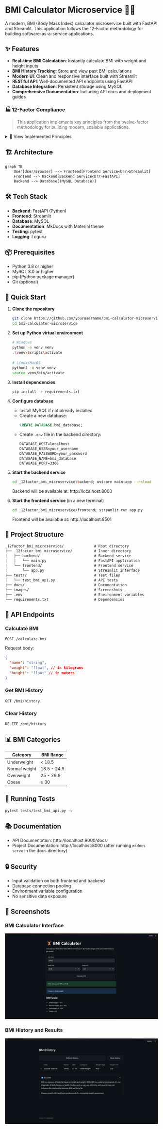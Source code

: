 # BMI Calculator Microservice 🏋️‍♂️

A modern, BMI (Body Mass Index) calculator microservice built with FastAPI and Streamlit. This application follows the 12-Factor methodology for building software-as-a-service applications.

## ✨ Features

- **Real-time BMI Calculation**: Instantly calculate BMI with weight and height inputs
- **BMI History Tracking**: Store and view past BMI calculations
- **Modern UI**: Clean and responsive interface built with Streamlit
- **RESTful API**: Well-documented API endpoints using FastAPI
- **Database Integration**: Persistent storage using MySQL
- **Comprehensive Documentation**: Including API docs and deployment guides

### 🏭 12-Factor Compliance

> This application implements key principles from the twelve-factor methodology for building modern, scalable applications.

<details>
<summary>💫 View Implemented Principles</summary>

#### 1️⃣ **Codebase**

- Single codebase tracked in version control
- Enhanced with pre-commit hooks for code quality

#### 2️⃣ **Dependencies**

- Explicitly declared in requirements.txt
- Isolated in virtual environment

#### 3️⃣ **Config**

- Environment variables stored in .env
- Virtual environment setup for isolation

#### 4️⃣ **Backing Services**

- MySQL database treated as attached resource
- Clean separation of database configuration

#### 5️⃣ **Processes**

- Stateless application processes
- Clean separation of concerns

#### 6️⃣ **Port Binding**

- Services exported via port binding
- Backend and frontend on separate ports

#### 7️⃣ **Concurrency**

- Implemented using asyncio
- Scalable process model

#### 8️⃣ **Disposability**

- Fast startup and graceful shutdown
- Implemented using lifecycle event context managers

#### 9️⃣ **Logs**

- Implemented using Loguru
- Treated as event streams

</details>

## 🏗️ Architecture

```mermaid
graph TB
    User[User/Browser] --> Frontend[Frontend Service<br/>Streamlit]
    Frontend --> Backend[Backend Service<br/>FastAPI]
    Backend --> Database[(MySQL Database)]
```

## 🛠️ Tech Stack

- **Backend**: FastAPI (Python)
- **Frontend**: Streamlit
- **Database**: MySQL
- **Documentation**: MkDocs with Material theme
- **Testing**: pytest
- **Logging**: Loguru

## 📦 Prerequisites

- Python 3.8 or higher
- MySQL 8.0 or higher
- pip (Python package manager)
- Git (optional)

## 🚀 Quick Start

1. **Clone the repository**

   ```bash
   git clone https://github.com/yourusername/bmi-calculator-microservice.git
   cd bmi-calculator-microservice
   ```

2. **Set up Python virtual environment**

   ```bash
   # Windows
   python -m venv venv
   .\venv\Scripts\activate

   # Linux/MacOS
   python3 -m venv venv
   source venv/bin/activate
   ```

3. **Install dependencies**

   ```bash
   pip install -r requirements.txt
   ```

4. **Configure database**

   - Install MySQL if not already installed
   - Create a new database:
     ```sql
     CREATE DATABASE bmi_database;
     ```
   - Create `.env` file in the backend directory:
     ```env
     DATABASE_HOST=localhost
     DATABASE_USER=your_username
     DATABASE_PASSWORD=your_password
     DATABASE_NAME=bmi_database
     DATABASE_PORT=3306
     ```

5. **Start the backend service**

   ```bash
   cd _12factor_bmi_microservice\backend; uvicorn main:app --reload
   ```

   Backend will be available at: http://localhost:8000

6. **Start the frontend service** (in a new terminal)
   ```bash
   cd _12factor_bmi_microservice/frontend; streamlit run app.py
   ```
   Frontend will be available at: http://localhost:8501

## 📁 Project Structure

```
_12factor_bmi_microservice/              # Root directory
├── _12factor_bmi_microservice/          # Inner directory
│   ├── backend/                         # Backend service
│   │   └── main.py                      # FastAPI application
│   └── frontend/                        # Frontend service
│       └── app.py                       # Streamlit interface
├── tests/                               # Test files
│   └── test_bmi_api.py                  # API tests
├── docs/                                # Documentation
├── images/                              # Screenshots
├── .env                                 # Environment variables
└── requirements.txt                     # Dependencies
```

## 🔌 API Endpoints

### Calculate BMI

```http
POST /calculate-bmi
```

Request body:

```json
{
  "name": "string",
  "weight": "float", // in kilograms
  "height": "float" // in meters
}
```

### Get BMI History

```http
GET /bmi/history
```

### Clear History

```http
DELETE /bmi/history
```

## 📊 BMI Categories

| Category      | BMI Range   |
| ------------- | ----------- |
| Underweight   | < 18.5      |
| Normal weight | 18.5 - 24.9 |
| Overweight    | 25 - 29.9   |
| Obese         | ≥ 30        |

## 🧪 Running Tests

```bash
pytest tests/test_bmi_api.py -v
```

## 📚 Documentation

- API Documentation: http://localhost:8000/docs
- Project Documentation: http://localhost:8000 (after running `mkdocs serve` in the docs directory)

## 🔒 Security

- Input validation on both frontend and backend
- Database connection pooling
- Environment variable configuration
- No sensitive data exposure

## 📸 Screenshots

### BMI Calculator Interface

![BMI Calculator Interface](images/demo_img1.png)

### BMI History and Results

![BMI History and Results](images/demo_img2.png)
